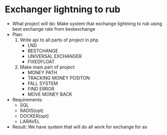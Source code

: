 # Exchanger lightning to rub
* What project will do: Make system that exchange lightning to rub using best exchange rate from bestexchange
* Plan:
    1. Write api to all parts of project in php
        - LND
        - BESTCHANGE
        - UNIVERSAL EXCHANGER
        - FIXEDFLOAT
    2. Make main part of project
        - MONEY PATH
        - TRACKING MONEY POSITON
        - FALL SYSTEM
        - FIND ERROR
        - MOVE MONEY BACK
* Requirements:
    - SQL
    - RADIS(opt)
    - DOCKER(opt)
    - LARAVEL
* Result: We have system that will do all work for exchange for as
